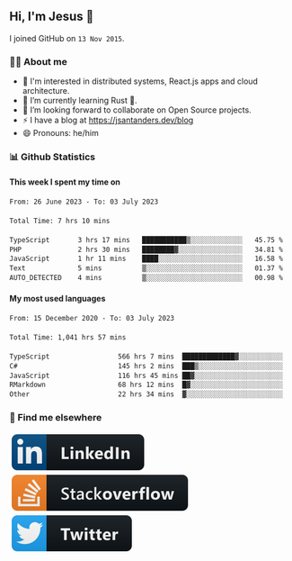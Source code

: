 ## Hi, I'm Jesus 👋

I joined GitHub on `13 Nov 2015`.

<!-- Talking about you -->

### 👨‍💻 About me

- 👦 I'm interested in distributed systems, React.js apps and cloud architecture.
- 🌱 I’m currently learning Rust 🦀.
- 👯 I’m looking forward to collaborate on Open Source projects.
- ⚡️ I have a blog at <https://jsantanders.dev/blog>
- 😄 Pronouns: he/him

### 📊 Github Statistics

#### This week I spent my time on

<!--START_SECTION:weekly-->

```txt
From: 26 June 2023 - To: 03 July 2023

Total Time: 7 hrs 10 mins

TypeScript       3 hrs 17 mins   ███████████▒░░░░░░░░░░░░░   45.75 %
PHP              2 hrs 30 mins   ████████▓░░░░░░░░░░░░░░░░   34.81 %
JavaScript       1 hr 11 mins    ████░░░░░░░░░░░░░░░░░░░░░   16.58 %
Text             5 mins          ▒░░░░░░░░░░░░░░░░░░░░░░░░   01.37 %
AUTO_DETECTED    4 mins          ▒░░░░░░░░░░░░░░░░░░░░░░░░   00.98 %
```

<!--END_SECTION:weekly-->

#### My most used languages

<!--START_SECTION:alltime-->

```txt
From: 15 December 2020 - To: 03 July 2023

Total Time: 1,041 hrs 57 mins

TypeScript                 566 hrs 7 mins  █████████████▓░░░░░░░░░░░   54.33 %
C#                         145 hrs 2 mins  ███▒░░░░░░░░░░░░░░░░░░░░░   13.92 %
JavaScript                 116 hrs 45 mins ██▓░░░░░░░░░░░░░░░░░░░░░░   11.21 %
RMarkdown                  68 hrs 12 mins  █▓░░░░░░░░░░░░░░░░░░░░░░░   06.55 %
Other                      22 hrs 34 mins  ▓░░░░░░░░░░░░░░░░░░░░░░░░   02.17 %
```

<!--END_SECTION:alltime-->

### 📢 Find me elsewhere

<p>
  <a target="_blank" href="https://linkedin.com/in/jsantanders">
    <img src="https://github.com/jsantanders/jsantanders/blob/master/img/linkedin.svg" alt="LinkedIn" style="vertical-align:top; margin:4px">
  </a>
  
  <a target="_blank" href="https://stackoverflow.com/users/7318331/jesus-santander">
    <img src="https://github.com/jsantanders/jsantanders/blob/master/img/stackoverflow.svg" alt="StackOverflow" style="vertical-align:top; margin:4px">
  </a>
  
  <a target="_blank" href="http://twitter.com/jsantanders">
    <img src="https://github.com/jsantanders/jsantanders/blob/master/img/twitter.svg" alt="Twitter" style="vertical-align:top; margin:4px">
  </a>
</p>
